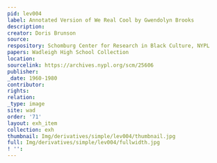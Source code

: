 ```yaml
---
pid: lev004
label: Annotated Version of We Real Cool by Gwendolyn Brooks
description:
creator: Doris Brunson
source:
respository: Schomburg Center for Research in Black Culture, NYPL
papers: Wadleigh High School Collection
location:
sourcelink: https://archives.nypl.org/scm/25606
publisher:
_date: 1960-1980
contributor:
rights:
relation:
_type: image
site: wad
order: '71'
layout: exh_item
collection: exh
thumbnail: Img/derivatives/simple/lev004/thumbnail.jpg
full: Img/derivatives/simple/lev004/fullwidth.jpg
! '':
---
```

